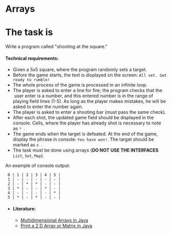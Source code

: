 <h1 dir="auto">Arrays</h1>
<h1 dir="auto"><a href="#the-task-is"></a>The task is</h1>
<p dir="auto">Write a program called &quot;shooting at the square.&quot;</p>
<h4 dir="auto"><a href="#technical-requirements"></a>Technical requirements:</h4>
<ul dir="auto">
    <li>Given a 5x5 square, where the program randomly sets a target.</li>
    <li>Before the game starts, the text is displayed on the screen: <code>All set. Get ready to rumble!</code></li>
    <li>The whole process of the game is processed in an infinite loop.</li>
    <li>The player is asked to enter a line for fire; the program checks that the &nbsp;user enter is a number, and this entered number is in the range of playing field lines (1-5). As long as the player makes mistakes, he will be asked to enter the number again.</li>
    <li>The player is asked to enter a shooting bar (must pass the same check).</li>
    <li>After each shot, the updated game field should be displayed in the console. Cells, where the player has already shot is necessary to note as <code>*&nbsp;</code>.</li>
    <li>The game ends when the target is defeated. At the end of the game, display the phrase in console: <code>You have won!</code>. The target should be marked as <code>x&nbsp;</code>.</li>
    <li>The task must be done using arrays (<strong>DO NOT USE THE INTERFACES</strong> <code>List</code>, <code>Set</code>, <code>Map</code>).</li>
</ul>
<p dir="auto">An example of console output:</p>
<p dir="auto"><code>&nbsp;0 | 1 | 2 | 3 | 4 | 5 |</code><br><code>&nbsp;1 | - | - | - | - | - |</code><br><code>&nbsp;2 | - | * | * | - | - |</code><br><code>&nbsp;3 | * | - | - | * | - |</code><br><code>&nbsp;4 | - | - | - | - | * |</code><br><code>&nbsp;5 | * | - | * | - | - |</code></p>
<ul>
    <li>
        <h4 data-sourcepos="20:1-20:26" dir="auto">Literature:</h4>
        <ul data-sourcepos="21:1-25:84" dir="auto">
            <li data-sourcepos="21:1-21:164"><a href="https://www.geeksforgeeks.org/multidimensional-arrays-in-java/" rel="nofollow noreferrer noopener">Multidimensional Arrays in Java</a></li>
            <li data-sourcepos="22:1-22:87"><a href="https://www.geeksforgeeks.org/print-2-d-array-matrix-java/" rel="nofollow noreferrer noopener">Print a 2 D Array or Matrix in Java</a></li>
        </ul>
    </li>
</ul>